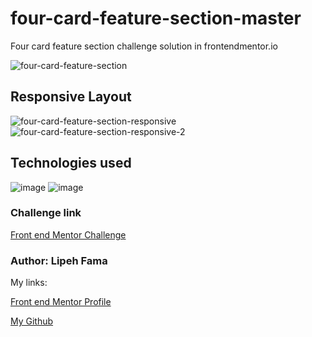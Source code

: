# four-card-feature-section-master
Four card feature section challenge solution in frontendmentor.io

![four-card-feature-section](https://user-images.githubusercontent.com/91050670/186616957-bff9ae56-1621-4a72-8a10-5519e7569660.png)

## Responsive Layout

![four-card-feature-section-responsive](https://user-images.githubusercontent.com/91050670/186617041-8c13c09a-daf3-43fb-8a48-de1ee53a2021.png)
![four-card-feature-section-responsive-2](https://user-images.githubusercontent.com/91050670/186618296-759d365c-1827-459c-887b-4177afce69df.png)

 ## Technologies used
 
 ![image](https://img.shields.io/badge/HTML5-E34F26?style=for-the-badge&logo=html5&logoColor=white)
 ![image](https://img.shields.io/badge/CSS3-1572B6?style=for-the-badge&logo=css3&logoColor=white)
 
 ### Challenge link
<p><a href="https://www.frontendmentor.io/challenges/four-card-feature-section-weK1eFYK">Front end Mentor Challenge</a></p>
 
 ### Author: Lipeh Fama
 My links:
<p><a href="https://www.frontendmentor.io/profile/FelipeFama">Front end Mentor Profile</a></p>
<p><a href="https://github.com/FelipeFama">My Github</a></p>

